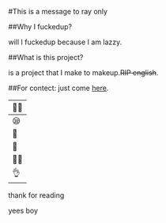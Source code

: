 #This is a message to ray only

##Why I fuckedup?

will I fuckedup because I am lazzy.

##What is this project?

is a project that I make to makeup.~~RIP english~~.


##For contect: 
just come [here](https://discord.gg/Wffc77pT).


|🙋‍♂️| 
| - |
|😪|
|👃|
|🤜|
|🙋‍♂️|
|👌|

thank for reading


yees boy
